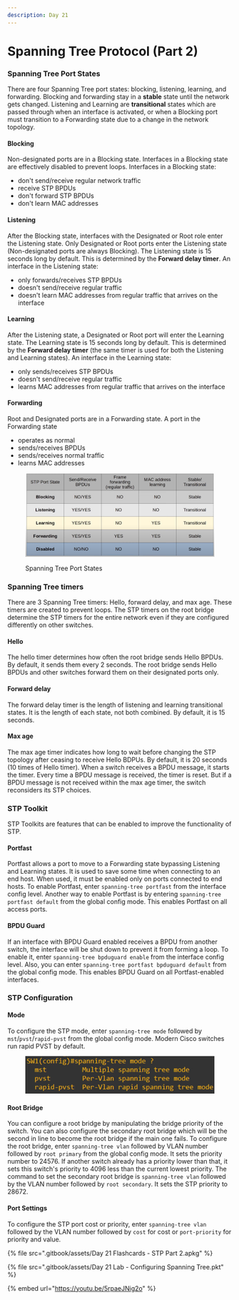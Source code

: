 ```yaml
---
description: Day 21
---
```


# Spanning Tree Protocol (Part 2)

### Spanning Tree Port States

There are four Spanning Tree port states: blocking, listening, learning, and forwarding. Blocking and forwarding stay in a **stable** state until the network gets changed. Listening and Learning are **transitional** states which are passed through when an interface is activated, or when a Blocking port must transition to a Forwarding state due to a change in the network topology.

#### Blocking&#x20;

Non-designated ports are in a Blocking state. Interfaces in a Blocking state are effectively disabled to prevent loops. Interfaces in a Blocking state:

* don't send/receive regular network traffic
* receive STP BPDUs&#x20;
* don't forward STP BPDUs
* don't learn MAC addresses

#### Listening&#x20;

After the Blocking state, interfaces with the Designated or Root role enter the Listening state. Only Designated or Root ports enter the Listening state (Non-designated ports are always Blocking). The Listening state is 15 seconds long by default. This is determined by the **Forward delay timer**. An interface in the Listening state:

* only forwards/receives STP BPDUs
* doesn't send/receive regular traffic
* doesn't learn MAC addresses from regular traffic that arrives on the interface

#### Learning&#x20;

After the Listening state, a Designated or Root port will enter the Learning state. The Learning state is 15 seconds long by default. This is determined by the **Forward delay timer** (the same timer is used for both the Listening and Learning states). An interface in the Learning state:

* only sends/receives STP BPDUs&#x20;
* doesn't send/receive regular traffic
* learns MAC addresses from regular traffic that arrives on the interface

#### Forwarding&#x20;

Root and Designated ports are in a Forwarding state. A port in the Forwarding state&#x20;

* operates as normal
* sends/receives BPDUs
* sends/receives normal traffic
* learns MAC addresses

<figure><img src=".gitbook/assets/image (122).png" alt="Spanning Tree Port States" width="563"><figcaption><p>Spanning Tree Port States</p></figcaption></figure>

### Spanning Tree timers&#x20;

There are 3 Spanning Tree timers: Hello, forward delay, and max age. These timers are created to prevent loops. The STP timers on the root bridge determine the STP timers for the entire network even if they are configured differently on other switches.

#### Hello&#x20;

The hello timer determines how often the root bridge sends Hello BPDUs. By default, it sends them every 2 seconds. The root bridge sends Hello BPDUs and other switches forward them on their designated ports only.

#### Forward delay&#x20;

The forward delay timer is the length of listening and learning transitional states. It is the length of each state, not both combined. By default, it is 15 seconds.

#### Max age

The max age timer indicates how long to wait before changing the STP topology after ceasing to receive Hello BDPUs. By default, it is 20 seconds (10 times of Hello timer). When a switch receives a BPDU message, it starts the timer. Every time a BPDU message is received, the timer is reset. But if a BPDU message is not received within the max age timer, the switch reconsiders its STP choices.

### STP Toolkit

STP Toolkits are features that can be enabled to improve the functionality of STP.

#### Portfast

Portfast allows a port to move to a Forwarding state bypassing Listening and Learning states. It is used to save some time when connecting to an end host. When used, it must be enabled only on ports connected to end hosts. To enable Portfast, enter `spanning-tree portfast` from the interface config level. Another way to enable Portfast is by entering `spanning-tree portfast default` from the global config mode. This enables Portfast on all access ports.

#### BPDU Guard

If an interface with BPDU Guard enabled receives a BPDU from another switch, the interface will be shut down to prevent it from forming a loop. To enable it, enter `spanning-tree bpduguard enable` from the interface config level. Also, you can enter `spanning-tree portfast bpduguard default` from the global config mode. This enables BPDU Guard on all Portfast-enabled interfaces.

### STP Configuration

#### Mode

To configure the STP mode, enter `spanning-tree mode` followed by `mst`/`pvst`/`rapid-pvst` from the global config mode. Modern Cisco switches run rapid PVST by default.

<figure><img src=".gitbook/assets/image (123).png" alt="stp mode config" width="563"><figcaption></figcaption></figure>

#### Root Bridge

You can configure a root bridge by manipulating the bridge priority of the switch. You can also configure the secondary root bridge which will be the second in line to become the root bridge if the main one fails. To configure the root bridge, enter `spanning-tree vlan` followed by VLAN number followed by `root primary` from the global config mode. It sets the priority number to 24576. If another switch already has a priority lower than that, it sets this switch's priority to 4096 less than the current lowest priority. The command to set the secondary root bridge is `spanning-tree vlan` followed by the VLAN number followed by `root secondary`. It sets the STP priority to 28672.

#### Port Settings

To configure the STP port cost or priority, enter `spanning-tree vlan` followed by the VLAN number followed by `cost` for cost or `port-priority` for priority and value.

{% file src=".gitbook/assets/Day 21 Flashcards - STP Part 2.apkg" %}

{% file src=".gitbook/assets/Day 21 Lab - Configuring Spanning Tree.pkt" %}

{% embed url="https://youtu.be/5rpaeJNig2o" %}
